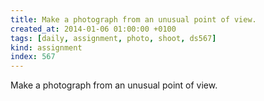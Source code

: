 ```yaml
---
title: Make a photograph from an unusual point of view.
created_at: 2014-01-06 01:00:00 +0100
tags: [daily, assignment, photo, shoot, ds567]
kind: assignment
index: 567
---
```


Make a photograph from an unusual point of view.
